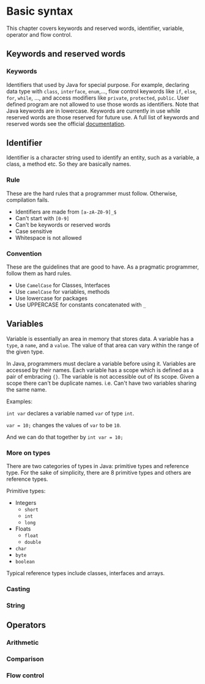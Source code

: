 # Basic syntax

This chapter covers keywords and reserved words, identifier, variable, operator and flow control.

## Keywords and reserved words

### Keywords

Identifiers that used by Java for special purpose. For example, declaring data type with `class`, `interface`, `enum`,..., flow control keywords like `if`, `else`, `for`, `while`, ..., and access modifiers like `private`, `protected`, `public`. User defined program are not allowed to use those words as identifiers. Note that Java keywords are in lowercase. Keywords are currently in use while reserved words are those reserved for future use. A full list of keywords and reserved words see the official [documentation](https://docs.oracle.com/javase/tutorial/java/nutsandbolts/_keywords.html).

## Identifier

Identifier is a character string used to identify an entity, such as a variable, a class, a method etc. So they are basically names.

### Rule

These are the hard rules that a programmer must follow. Otherwise, compilation fails.

* Identifiers are made from `[a-zA-Z0-9]_$`
* Can't start with `[0-9]`
* Can't be keywords or reserved words
* Case sensitive
* Whitespace is not allowed

### Convention

These are the guidelines that are good to have. As a pragmatic programmer, follow them as hard rules.

* Use `CamelCase` for Classes, Interfaces
* Use `camelCase` for variables, methods
* Use lowercase for packages
* Use UPPERCASE for constants concatenated with `_`

## Variables

Variable is essentially an area in memory that stores data. A variable has a `type`, a `name`, and a `value`. The value of that area can vary within the range of the given type.

In Java, programmers must declare a variable before using it. Variables are accessed by their names. Each variable has a scope which is defined as a pair of embracing `{}`. The variable is not accessible out of its scope. Given a scope there can't be duplicate names. i.e. Can't have two variables sharing the same name.

Examples:

`int var` declares a variable named `var` of type `int`.

`var = 10;` changes the values of `var` to be `10`.

And we can do that together by `int var = 10;`

### More on types

There are two categories of types in Java: primitive types and reference type. For the sake of simplicity, there are 8 primitive types and others are reference types.

Primitive types:

* Integers
  * `short`
  * `int`
  * `long`
* Floats
  * `float`
  * `double`
* `char`
* `byte`
* `boolean`

Typical reference types include classes, interfaces and arrays.

### Casting

### String

## Operators

### Arithmetic

### Comparison

### Flow control
